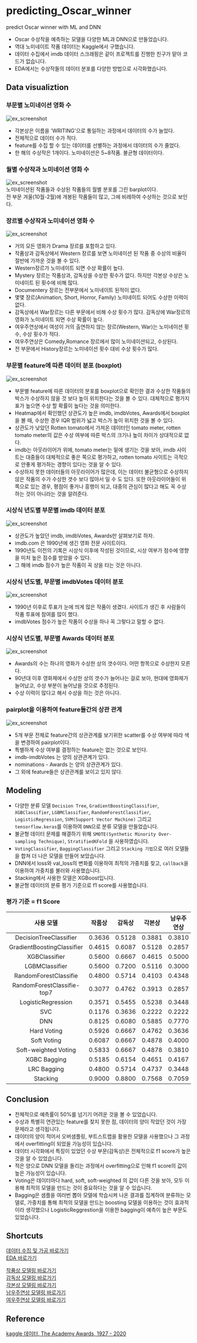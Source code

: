 # predicting_Oscar_winner
predict Oscar winner with ML and DNN

* Oscar 수상작을 예측하는 모델을 다양한 ML과 DNN으로 만들었습니다. 
* 역대 노미네이트 작품 데이터는 Kaggle에서 구했습니다.
* 데이터 수집에서 imdb 데이터 스크래핑은 같이 프로젝트를 진행한 친구가 맡아 코드가 없습니다. 
* EDA에서는 수상작들의 데이터 분포를 다양한 방법으로 시각화했습니다. 

## Data visualiztion
### 부문별 노미네이션 영화 수 
![ex_screenshot](./img/nomination_movies.png)  
* 각본상은 이름을 'WRITING'으로 통일하는 과정에서 데이터의 수가 늘었다.  
* 전체적으로 데이터 수가 적다. 
* feature를 수집 할 수 있는 데이터를 선별하는 과정에서 데이터의 수가 줄었다. 
* 한 해의 수상작은 1개이다. 노미네이션은 5~8작품. 불균형 데이터이다. 
### 월별 수상작과 노미네이션 영화 수 
![ex_screenshot](./img/nomination_month.png)  
노미네이션된 작품들과 수상된 작품들의 월별 분포를 그린 barplot이다.  
전 부문 겨울(10월-2월)에 개봉된 작품들이 많고, 그에 비례하여 수상하는 것으로 보인다.  
### 장르별 수상작과 노미네이션 영화 수 
![ex_screenshot](./img/nomination_genre.png)  
* 거의 모든 영화가 Drama 장르를 포함하고 있다.
* 작품상과 감독상에서 Western 장르를 보면 노미네이션 된 작품 중 수상의 비율이 절반에 가까운 것을 볼 수 있다.
* Western장르가 노미네이트 되면 수상 확률이 높다.
* Mystery 장르는 작품상과, 감독상을 수상한 횟수가 없다. 하지만 각본상 수상은 노미네이트 된 횟수에 비해 많다.
* Documentery 장르는 전부문에서 노미네이트 된적이 없다.
* 몇몇 장르(Animation, Short, Horror, Family) 노미네이트 되어도 수상한 이력이 없다.
* 감독상에서 War장르는 다른 부문에서 비해 수상 횟수가 많다. 감독상에 War장르의 영화가 노미네이트 되면 수상 확률이 높다.
* 여우주연상에서 여성이 거의 출연하지 않는 장르(Western, War)는 노미네이션 횟수, 수상 횟수가 적다.
* 여우주연상은 Comedy,Romance 장르에서 많이 노미네이션되고, 수상된다.
* 전 부문에서 History장르는 노미네이션 횟수 대비 수상 횟수가 많다.
### 부문별 feature에 따른 데이터 분포 (boxplot)
![ex_screenshot](./img/boxplot.png)  
* 부문별 feature에 따른 데이터의 분포를 boxplot으로 확인한 결과 수상한 작품들의 박스가 수상하지 않을 것 보다 높이 위치한다는 것을 볼 수 있다. 대체적으로 평가지표가 높으면 수상 할 확률이 높다는 것을 의미한다.
* Heatmap에서 확인했던 상관도가 높은 imdb, imdbVotes, Awards에서 boxplot을 볼 때, 수상한 경우 IQR 범위가 넓고 박스가 높이 위치한 것을 볼 수 있다.
* 상관도가 낮았던 Rotten tomato에서 가져온 데이터인 tomato meter, rotten tomato meter의 값은 수상 여부에 따른 박스의 크기나 높이 차이가 상대적으로 없다.
* imdb는 아웃라이어가 위에, tomato meter는 밑에 생기는 것을 보아, imdb 사이트는 대중들이 대체적으로 좋은 쪽으로 평가하고, rotten tomato 사이트는 극적으로 안좋게 평가하는 경향이 있다는 것을 알 수 있다.
* 수상하지 못한 데이터들의 아웃라이어가 많은데, 이는 데이터 불균형으로 수상하지 않은 작품의 수가 수상한 갯수 보다 많아서 일 수 도 있다. 또한 아웃라이어들이 위쪽으로 있는 경우, 평점이 좋거나 흥행이 되고, 대중의 관심이 많다고 해도 꼭 수상하는 것이 아니라는 것을 알려준다.  
 ### 시상식 년도별 부문별 imdb 데이터 분포
![ex_screenshot](./img/catplot.png)  
* 상관도가 높았던 imdb, imdbVotes, Awards만 살펴보기로 하자.
* imdb.com 은 1990년에 생긴 영화 전문 사이트이다.
* 1990년도 이전의 기록은 시상식 이후에 작성된 것이므로, 시상 여부가 점수에 영향을 미처 높은 점수를 받았을 수 있다.
* 그 해에 imdb 점수가 높은 작품이 꼭 상을 타는 것은 아니다.
### 시상식 년도별, 부문별 imdbVotes 데이터 분포
![ex_screenshot](./img/catplot1.png)  
* 1990년 이후로 투표가 눈에 띄게 많은 작품이 생겼다. 사이트가 생긴 후 사람들이 작품 투표에 참여를 많이 했다.
* imdbVotes 점수가 높은 작품이 수상을 하나 꼭 그렇다고 말할 수 없다.  
### 시상식 년도별, 부문별 Awards 데이터 분포
![ex_screenshot](./img/catplot2.png)  
* Awards의 수는 하나의 영화가 수상한 상의 갯수이다. 어떤 항목으로 수상한지 모른다.
* 90년대 이후 영화제에서 수상한 상의 갯수가 늘어나는 걸로 보아, 현대에 영화제가 늘어났고, 수상 부분이 늘어났을 것으로 추정된다.
* 수상 이력이 많다고 해서 수상을 하는 것은 아니다.
### pairplot을 이용하여 feature들간의 상관 관계 
![ex_screenshot](./img/pairplot.png)  
* 5개 부문 전체로 feature간의 상관관계를 보기위한 scatter를 수상 여부에 따라 색을 변경하여 pairplot이다.
* 특별하게 수상 여부를 결정하는 feature는 없는 것으로 보인다.
* imdb-imdbVotes 는 양의 상관관계가 있다.
* nominations - Awards 는 양의 상관관계가 있다.
* 그 외에 feature들은 상관관계를 보이고 있지 않다.

## Modeling
* 다양한 분류 모델 `Decision Tree`, `GradientBoostingClassifier`, `XGBClassifier`, `LGBMClassifier`, `RandomForestClassifier`, `LogisticRegression`, `SVM(Support Vector Machine)` 그리고 `tensorflow.keras`를 이용하여 `DNN`으로 분류 모델을 만들었습니다.
* 불균형 데이터 문제를 해결하기 위해 `SMOTE(Synthetic Minority Over-sampling Technique)`, `StratifiedKFold` 을 사용하였습니다.
* `VotingClassifier`, `BaggingClassifier` 그리고 `Stacking 기법`으로 여러 모델들을 합쳐 더 나은 모델을 만들어 보았습니다. 
* DNN에서 loss와 val_loss의 변화를 이용하여 최적의 가중치를 찾고, `callback`을 이용하여 가중치를 불러와 사용했습니다. 
* Stacking에서 사용한 모델은 XGBoost입니다. 
* 불균형 데이터의 분류 평가 기준으로 f1 score를 사용했습니다. 
### 평가 기준 = f1 Score
|사용 모델|작품상|감독상|각본상|남우주연상|여우주연상
|:---:|:---:|:---:|:---:|:---:|:---:|
|DecisionTreeClassifier|0.3636|0.5128|0.3881|0.3810| 0.3125|
|GradientBoostingClassifier|0.4615|0.6087|0.5128|0.2857|0.1667|
|XGBClassifier|0.5600|0.6667|0.4615|0.5000|0.1818|
|LGBMClassifier|0.5600|0.7200|0.5116| 0.3000|0.2500|
|RandomForestClassifie| 0.4800|0.5714|0.4103|0.4348|0.2857|
|RandomForestClassifie-top7| 0.3077| 0.4762|0.3913|0.2857|0.3636|
|LogisticRegression|0.3571|0.5455|0.5238|0.3448|0.4348|
|SVC|0.1176|0.3636|0.2222|0.2222|0.2941|
|DNN|0.8125|0.6080|0.5885|0.7770|0.7315|
|Hard Voting|0.5926|0.6667|0.4762|0.3636|0.2963|
|Soft Voting |0.6087|0.6667|0.4878|0.4000|0.2308|
|Soft-weighted Voting |0.5833|0.6667|0.4878|0.3810|0.2308|
|XGBC Bagging | 0.5185|0.6154|0.4651| 0.4167|0.2308|
|LRC Bagging |0.4800|0.5714|0.4737|0.3448| 0.2727|
|Stacking |0.9000| 0.8800|0.7568|0.7059 |0.4000|

## Conclusion
* 전체적으로 예측률이 50%를 넘기기 어려운 것을 볼 수 있었습니다. 
* 수상과 특별히 연관있는 feature를 찾지 못한 점, 데이터의 양이 작았던 것이 가장 문제라고 생각됩니다. 
* 데이터의 양이 적어서 오버샘플링, 부트스트랩을 활용한 모델을 사용했으나 그 과정에서 overfitting이 되었을 가능성이 있습니다.  
* 데이터 시각화에서 특징이 있었던 수상 부문(감독상)은 전체적으로 f1 score가 높은 것을 알 수 있었습니다. 
* 적은 양으로 DNN 모델을 돌리는 과정에서 overfitting으로 인해 f1 score의 값이 높은 가능성이 있습니다. 
* Voting은 데이터마다 hard, soft, soft-weighted 의 값이 다른 것을 보아, 모두 이용해 최적의 모델을 만드는 것이 중요하다는 것을 알 수 있습니다. 
* Bagging은 샘플을 여러번 뽑아 모델에 학습시켜 나온 결과를 집계하여 분류하는 모델로, 가중치를 통해 최적의 모델을 만드는 boosting 모델을 이용하는 것이 효과적이라 생각했으나 LogisticReggrestion을 이용한 bagging이 예측이 높은 부문도 있었습니다. 

## Shortcuts
[데이터 수집 및 가공 바로가기](https://github.com/kse0202/predicting_Oscar_winner/blob/master/oscar_data.ipynb)  
[EDA 바로가기](https://github.com/kse0202/predicting_Oscar_winner/blob/master/oscar_EDA.ipynb)  

[작품상 모델링 바로가기](https://github.com/kse0202/predicting_Oscar_winner/blob/master/oscar_model_best.ipynb)   
[감독상 모델링 바로가기](https://github.com/kse0202/predicting_Oscar_winner/blob/master/oscar_model_direct.ipynb)   
[각본상 모델링 바로가기](https://github.com/kse0202/predicting_Oscar_winner/blob/master/oscar_model_write.ipynb)   
[남우주연상 모델링 바로가기](https://github.com/kse0202/predicting_Oscar_winner/blob/master/oscar_model_actor.ipynb)   
[여우주연상 모델링 바로가기](https://github.com/kse0202/predicting_Oscar_winner/blob/master/oscar_model_actress.ipynb)   



## Reference 
[kaggle 데이터, The Academy Awards, 1927 - 2020](https://www.kaggle.com/unanimad/the-oscar-award)
